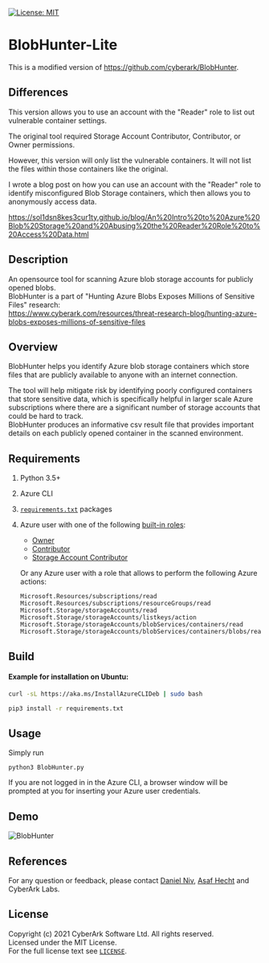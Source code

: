 [![License: MIT](https://img.shields.io/badge/License-MIT-yellow.svg)](https://opensource.org/licenses/MIT)

# BlobHunter-Lite

This is a modified version of https://github.com/cyberark/BlobHunter. 

## Differences

This version allows you to use an account with the "Reader" role to list out vulnerable container settings.

The original tool required Storage Account Contributor, Contributor, or Owner permissions. 

However, this version will only list the vulnerable containers. It will not list the files within those containers like the original. 

I wrote a blog post on how you can use an account with the "Reader" role to identify misconfigured Blob Storage containers, which then allows you to anonymously access data.

https://sol1dsn8kes3cur1ty.github.io/blog/An%20Intro%20to%20Azure%20Blob%20Storage%20and%20Abusing%20the%20Reader%20Role%20to%20Access%20Data.html

## Description

An opensource tool for scanning Azure blob storage accounts for publicly opened blobs.  
BlobHunter is a part of  "Hunting Azure Blobs Exposes Millions of Sensitive Files" research:  
https://www.cyberark.com/resources/threat-research-blog/hunting-azure-blobs-exposes-millions-of-sensitive-files  
  
## Overview

BlobHunter helps you identify Azure blob storage containers which store files that are publicly available to anyone with an internet connection.  

The tool will help mitigate risk by identifying poorly configured containers that store sensitive data, which is specifically helpful in larger scale Azure subscriptions where there are a significant number of storage accounts that could be hard to track.  
BlobHunter produces an informative csv result file that provides important details on each publicly opened container in the scanned environment.

## Requirements

1. Python 3.5+

2. Azure CLI

3. [`requirements.txt`](requirements.txt) packages

4. Azure user with one of the following [built-in roles](https://docs.microsoft.com/en-us/azure/role-based-access-control/built-in-roles):

   -	[Owner](https://docs.microsoft.com/en-us/azure/role-based-access-control/built-in-roles#owner)  
   -  [Contributor](https://docs.microsoft.com/en-us/azure/role-based-access-control/built-in-roles#contributor)  
   -	[Storage Account Contributor](https://docs.microsoft.com/en-us/azure/role-based-access-control/built-in-roles#storage-account-contributor)  

   Or any Azure user with a role that allows to perform the following Azure actions:

   ```
   Microsoft.Resources/subscriptions/read
   Microsoft.Resources/subscriptions/resourceGroups/read
   Microsoft.Storage/storageAccounts/read
   Microsoft.Storage/storageAccounts/listkeys/action
   Microsoft.Storage/storageAccounts/blobServices/containers/read
   Microsoft.Storage/storageAccounts/blobServices/containers/blobs/read
   ```

## Build

#### Example for installation on Ubuntu:

```bash
curl -sL https://aka.ms/InstallAzureCLIDeb | sudo bash
```

```bash
pip3 install -r requirements.txt
```

## Usage

Simply run

```
python3 BlobHunter.py
```

If you are not logged in in the Azure CLI, a browser window will be prompted at you for inserting your Azure user credentials.

## Demo
![BlobHunter](https://github.com/cyberark/BlobHunter/blob/assets/BlobHunterDemo.gif)

## References

For any question or feedback, please contact [Daniel Niv](https://github.com/DanielNiv), [Asaf Hecht](https://twitter.com/Hechtov) and CyberArk Labs.

## License

Copyright (c) 2021 CyberArk Software Ltd. All rights reserved.  
Licensed under the MIT License.  
For the full license text see [`LICENSE`](LICENSE).
